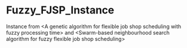 # Fuzzy_FJSP_Instance
Instance from &lt;A genetic algorithm for flexible job shop scheduling with fuzzy processing time> and &lt;Swarm-based neighbourhood search algorithm for fuzzy flexible job shop scheduling>
